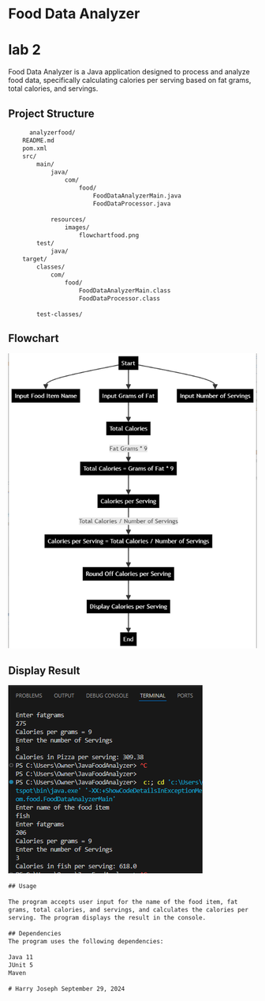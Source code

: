 # Food Data Analyzer

# lab 2
Food Data Analyzer is a Java application designed to process and analyze food data, specifically calculating calories per serving based on fat grams, total calories, and servings.

## Project Structure
          analyzerfood/
        README.md
        pom.xml
        src/
            main/
                java/
                    com/
                        food/
                            FoodDataAnalyzerMain.java
                            FoodDataProcessor.java
                            
                resources/
                    images/
                        flowchartfood.png
            test/
                java/
        target/
            classes/
                com/
                    food/
                        FoodDataAnalyzerMain.class
                        FoodDataProcessor.class
                        
            test-classes/

## Flowchart

![Flowchart](src/main/resources/images/flowchartfood.png)


 ## Display Result
 ![Display Result](src/main/resources/images/displaydata.png)


    ## Usage
    
    The program accepts user input for the name of the food item, fat grams, total calories, and servings, and calculates the calories per serving. The program displays the result in the console.

    ## Dependencies
    The program uses the following dependencies:

    Java 11
    JUnit 5
    Maven
   
    # Harry Joseph September 29, 2024